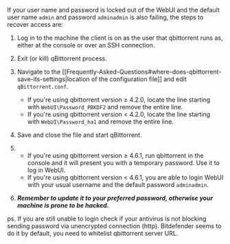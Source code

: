 If your user name and password is locked out of the WebUI and the default user name `admin` and password `adminadmin` is also failing, the steps to recover access are:

1. Log in to the machine the client is on as the user that qbittorrent runs as, either at the console or over an SSH connection.

2. Exit (or kill) qBittorrent process.

3. Navigate to the [[Frequently-Asked-Questions#where-does-qbittorrent-save-its-settings|location of the configuration file]] and edit `qBittorrent.conf`.
    * If you're using qbittorrent version ≥ 4.2.0, locate the line starting with `WebUI\Password_PBKDF2` and remove the entire line.
    * If you're using qbittorrent version < 4.2.0, locate the line starting with `WebUI\Password_ha1` and remove the entire line.

4. Save and close the file and start qBittorrent.

5.
   * If you're using qbittorrent version ≥ 4.6.1, run qbittorrent in the console and it will present you with a temporary password. Use it to log in WebUI.
   * If you're using qbittorrent version < 4.6.1, you are able to login WebUI with your usual username and the default password `adminadmin`.

6. ***Remember to update it to your preferred password, otherwise your machine is prone to be hacked.***

ps. If you are still unable to login check if your antivirus is not blocking sending password via unencrypted connection (http). Bitdefender seems to do it by default, you need to whitelist qbittorrent server URL.
